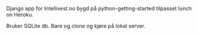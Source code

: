 Django app for Intellivest.no bygd på python-getting-started tilpasset lunch on Heroku.

Bruker SQLite db. Bare og clone og kjøre på lokal server.
